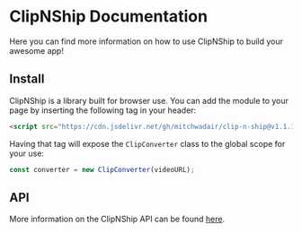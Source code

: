 # ClipNShip Documentation

Here you can find more information on how to use ClipNShip to build your awesome app!

## Install

ClipNShip is a library built for browser use. You can add the module to your page by inserting the following tag in your header:

```html
<script src="https://cdn.jsdelivr.net/gh/mitchwadair/clip-n-ship@v1.1.1/dist/clipnship.min.js"></script>
```

Having that tag will expose the `ClipConverter` class to the global scope for your use:

```js
const converter = new ClipConverter(videoURL);
```

## API

More information on the ClipNShip API can be found [here](api.md).
